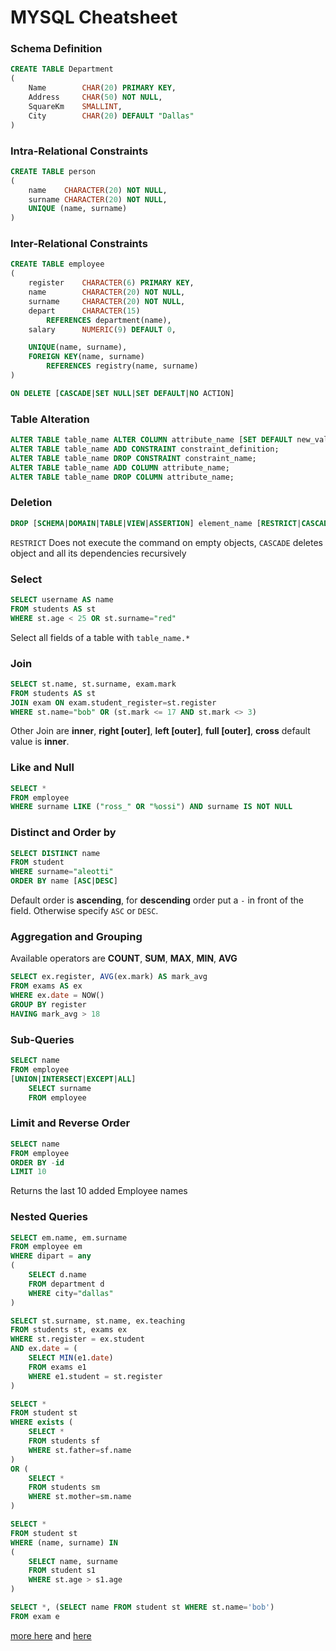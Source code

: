 # MYSQL Cheatsheet

### Schema Definition
```sql
CREATE TABLE Department
(
    Name        CHAR(20) PRIMARY KEY,
    Address     CHAR(50) NOT NULL,
    SquareKm    SMALLINT,
    City        CHAR(20) DEFAULT "Dallas"
)
```

### Intra-Relational Constraints
```sql
CREATE TABLE person
(
    name    CHARACTER(20) NOT NULL,
    surname CHARACTER(20) NOT NULL,
    UNIQUE (name, surname)
)
```

### Inter-Relational Constraints
```sql
CREATE TABLE employee
(
    register    CHARACTER(6) PRIMARY KEY,
    name        CHARACTER(20) NOT NULL,
    surname     CHARACTER(20) NOT NULL,
    depart      CHARACTER(15)
        REFERENCES department(name),
    salary      NUMERIC(9) DEFAULT 0,

    UNIQUE(name, surname),
    FOREIGN KEY(name, surname)
        REFERENCES registry(name, surname)
)
```

```sql
ON DELETE [CASCADE|SET NULL|SET DEFAULT|NO ACTION]
```

### Table Alteration
```sql
ALTER TABLE table_name ALTER COLUMN attribute_name [SET DEFAULT new_value|DROP DEFAULT];
ALTER TABLE table_name ADD CONSTRAINT constraint_definition;
ALTER TABLE table_name DROP CONSTRAINT constraint_name;
ALTER TABLE table_name ADD COLUMN attribute_name;
ALTER TABLE table_name DROP COLUMN attribute_name;
```


### Deletion
```sql
DROP [SCHEMA|DOMAIN|TABLE|VIEW|ASSERTION] element_name [RESTRICT|CASCADE]
```
`RESTRICT` Does not execute the command on empty objects,
`CASCADE` deletes object and all its dependencies recursively

### Select
```sql
SELECT username AS name
FROM students AS st
WHERE st.age < 25 OR st.surname="red"
```
Select all fields of a table with `table_name.*`

### Join
```sql
SELECT st.name, st.surname, exam.mark
FROM students AS st
JOIN exam ON exam.student_register=st.register
WHERE st.name="bob" OR (st.mark <= 17 AND st.mark <> 3)
```
Other Join are **inner**, **right [outer]**, **left [outer]**, **full [outer]**, **cross** default value is **inner**.

### Like and Null
```sql
SELECT *
FROM employee
WHERE surname LIKE ("ross_" OR "%ossi") AND surname IS NOT NULL
```

### Distinct and Order by
```sql
SELECT DISTINCT name
FROM student
WHERE surname="aleotti"
ORDER BY name [ASC|DESC]
```
Default order is **ascending**, for **descending** order put a `-` in front of the field. Otherwise specify `ASC` or `DESC`.

### Aggregation and Grouping
Available operators are **COUNT**, **SUM**, **MAX**, **MIN**, **AVG**
```sql
SELECT ex.register, AVG(ex.mark) AS mark_avg
FROM exams AS ex
WHERE ex.date = NOW()
GROUP BY register
HAVING mark_avg > 18
```

### Sub-Queries
```sql
SELECT name
FROM employee
[UNION|INTERSECT|EXCEPT|ALL]
    SELECT surname
    FROM employee
```

### Limit and Reverse Order
```sql
SELECT name
FROM employee
ORDER BY -id
LIMIT 10
```
Returns the last 10 added Employee names



### Nested Queries
```sql
SELECT em.name, em.surname
FROM employee em
WHERE dipart = any
(
    SELECT d.name
    FROM department d
    WHERE city="dallas"
)
```
```sql
SELECT st.surname, st.name, ex.teaching
FROM students st, exams ex
WHERE st.register = ex.student
AND ex.date = (
    SELECT MIN(e1.date)
    FROM exams e1
    WHERE e1.student = st.register
)
```

```sql
SELECT *
FROM student st
WHERE exists (
    SELECT *
    FROM students sf
    WHERE st.father=sf.name
)
OR (
    SELECT *
    FROM students sm
    WHERE st.mother=sm.name
)
```

```sql
SELECT *
FROM student st
WHERE (name, surname) IN
(
    SELECT name, surname
    FROM student s1
    WHERE st.age > s1.age
)
```

```sql
SELECT *, (SELECT name FROM student st WHERE st.name='bob')
FROM exam e
```

[more here](https://devhints.io/mysql) and [here](http://www.mysqltutorial.org/mysql-cheat-sheet.aspx)
